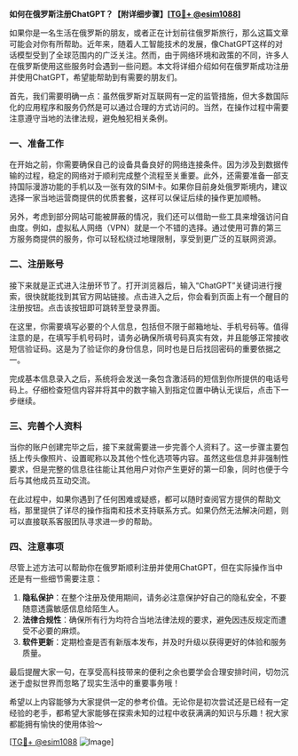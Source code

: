 **如何在俄罗斯注册ChatGPT？【附详细步骤】[[TG💪+ @esim1088](https://t.me/s/esim1088)]**

如果你是一名生活在俄罗斯的朋友，或者正在计划前往俄罗斯旅行，那么这篇文章可能会对你有所帮助。近年来，随着人工智能技术的发展，像ChatGPT这样的对话模型受到了全球范围内的广泛关注。然而，由于网络环境和政策的不同，许多人在俄罗斯使用这些服务时会遇到一些问题。本文将详细介绍如何在俄罗斯成功注册并使用ChatGPT，希望能帮助到有需要的朋友们。

首先，我们需要明确一点：虽然俄罗斯对互联网有一定的监管措施，但大多数国际化的应用程序和服务仍然是可以通过合理的方式访问的。当然，在操作过程中需要注意遵守当地的法律法规，避免触犯相关条例。

### 一、准备工作

在开始之前，你需要确保自己的设备具备良好的网络连接条件。因为涉及到数据传输的过程，稳定的网络对于顺利完成整个流程至关重要。此外，还需要准备一部支持国际漫游功能的手机以及一张有效的SIM卡。如果你目前身处俄罗斯境内，建议选择一家当地运营商提供的优质套餐，这样可以保证后续的操作更加顺畅。

另外，考虑到部分网站可能被屏蔽的情况，我们还可以借助一些工具来增强访问自由度。例如，虚拟私人网络（VPN）就是一个不错的选择。通过使用可靠的第三方服务商提供的服务，你可以轻松绕过地理限制，享受到更广泛的互联网资源。

### 二、注册账号

接下来就是正式进入注册环节了。打开浏览器后，输入“ChatGPT”关键词进行搜索，很快就能找到其官方网站链接。点击进入之后，你会看到页面上有一个醒目的注册按钮。点击该按钮即可跳转至登录界面。

在这里，你需要填写必要的个人信息，包括但不限于邮箱地址、手机号码等。值得注意的是，在填写手机号码时，请务必确保所填号码真实有效，并且能够正常接收短信验证码。这是为了验证你的身份信息，同时也是日后找回密码的重要依据之一。

完成基本信息录入之后，系统将会发送一条包含激活码的短信到你所提供的电话号码上。仔细检查短信内容并将其中的数字输入到指定位置中确认无误后，点击下一步继续。

### 三、完善个人资料

当你的账户创建完毕之后，接下来就需要进一步完善个人资料了。这一步骤主要包括上传头像照片、设置昵称以及其他个性化选项等内容。虽然这些信息并非强制性要求，但是完整的信息往往能让其他用户对你产生更好的第一印象，同时也便于今后与其他成员互动交流。

在此过程中，如果你遇到了任何困难或疑惑，都可以随时查阅官方提供的帮助文档，那里提供了详尽的操作指南和技术支持联系方式。如果仍然无法解决问题，则可以直接联系客服团队寻求进一步的帮助。

### 四、注意事项

尽管上述方法可以帮助你在俄罗斯顺利注册并使用ChatGPT，但在实际操作当中还是有一些细节需要注意：

1. **隐私保护**：在整个注册及使用期间，请务必注意保护好自己的隐私安全，不要随意透露敏感信息给陌生人。
2. **法律合规性**：确保所有行为均符合当地法律法规的要求，避免因违反规定而遭受不必要的麻烦。
3. **软件更新**：定期检查是否有新版本发布，并及时升级以获得更好的体验和服务质量。

最后提醒大家一句，在享受高科技带来的便利之余也要学会合理安排时间，切勿沉迷于虚拟世界而忽略了现实生活中的重要事务哦！

希望以上内容能够为大家提供一定的参考价值。无论你是初次尝试还是已经有一定经验的老手，都希望大家能够在探索未知的过程中收获满满的知识与乐趣！祝大家都能拥有愉快的使用体验～ 

[[TG💪+ @esim1088](https://t.me/s/esim1088) ![Image](https://i.postimg.cc/4NQfJmqS/Snipaste-2025-05-13-00-14-12.png)]